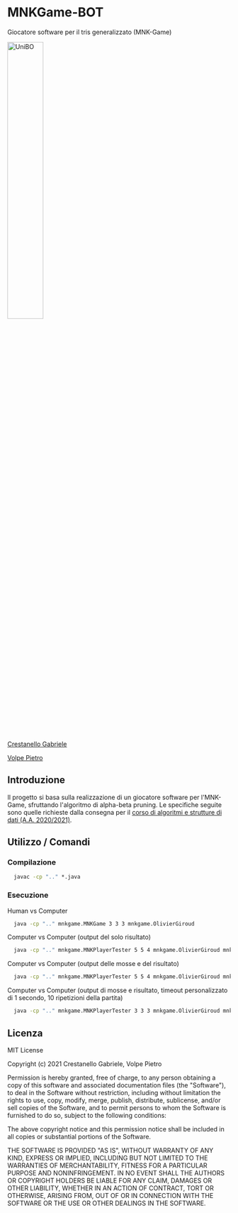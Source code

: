 # MNKGame-BOT
Giocatore software per il tris generalizzato (MNK-Game)

<img src="https://www.unibo.it/it/logo-unibo.png/@@images/44d79f14-1a99-4a5d-997f-90df029bd63e.png" alt="UniBO" width="40%"/>

<a href="https://www.gabrielecrestanello.it" target="_blank">Crestanello Gabriele</a>

<a href="https://github.com/3amfox" target="_blank">Volpe Pietro</a>

## Introduzione

Il progetto si basa sulla realizzazione di un giocatore software per l'MNK-Game, sfruttando l'algoritmo di alpha-beta pruning. Le specifiche seguite sono quelle richieste dalla consegna per il <a href="https://www.unibo.it/it/didattica/insegnamenti/insegnamento/2020/350957" target="_blank">corso di algoritmi e strutture di dati (A.A. 2020/2021)</a>. 

## Utilizzo / Comandi
### Compilazione
```cmd
  javac -cp ".." *.java
```
### Esecuzione
Human vs Computer
```cmd
  java -cp ".." mnkgame.MNKGame 3 3 3 mnkgame.OlivierGiroud
```
Computer vs Computer (output del solo risultato)
```cmd
  java -cp ".." mnkgame.MNKPlayerTester 5 5 4 mnkgame.OlivierGiroud mnkgame.QuasiRandomPlayer
```
Computer vs Computer (output delle mosse e del risultato)
```cmd
  java -cp ".." mnkgame.MNKPlayerTester 5 5 4 mnkgame.OlivierGiroud mnkgame.QuasiRandomPlayer -v
```
Computer vs Computer (output di mosse e risultato, timeout personalizzato di 1 secondo, 10 ripetizioni della partita)
```cmd
  java -cp ".." mnkgame.MNKPlayerTester 3 3 3 mnkgame.OlivierGiroud mnkgame.QuasiRandomPlayer -v -t 1 -r 10
```

## Licenza
MIT License

Copyright (c) 2021 Crestanello Gabriele, Volpe Pietro

Permission is hereby granted, free of charge, to any person obtaining a copy
of this software and associated documentation files (the "Software"), to deal
in the Software without restriction, including without limitation the rights
to use, copy, modify, merge, publish, distribute, sublicense, and/or sell
copies of the Software, and to permit persons to whom the Software is
furnished to do so, subject to the following conditions:

The above copyright notice and this permission notice shall be included in all
copies or substantial portions of the Software.

THE SOFTWARE IS PROVIDED "AS IS", WITHOUT WARRANTY OF ANY KIND, EXPRESS OR
IMPLIED, INCLUDING BUT NOT LIMITED TO THE WARRANTIES OF MERCHANTABILITY,
FITNESS FOR A PARTICULAR PURPOSE AND NONINFRINGEMENT. IN NO EVENT SHALL THE
AUTHORS OR COPYRIGHT HOLDERS BE LIABLE FOR ANY CLAIM, DAMAGES OR OTHER
LIABILITY, WHETHER IN AN ACTION OF CONTRACT, TORT OR OTHERWISE, ARISING FROM,
OUT OF OR IN CONNECTION WITH THE SOFTWARE OR THE USE OR OTHER DEALINGS IN THE
SOFTWARE.
